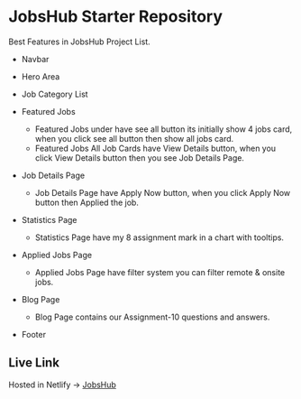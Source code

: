 # JobsHub Starter Repository
Best Features in JobsHub Project List.

* Navbar
* Hero Area
* Job Category List
* Featured Jobs
    * Featured Jobs under have see all button its initially show 4 jobs card, when you click see all button then show all jobs card.
    * Featured Jobs All Job Cards have View Details button, when you click View Details button then you see Job Details Page.

* Job Details Page
    * Job Details Page have Apply Now button, when you click Apply Now button then Applied the job.

* Statistics Page
    * Statistics Page have my 8 assignment mark in a chart with tooltips.

* Applied Jobs Page
    * Applied Jobs Page have filter system you can filter remote & onsite jobs.

* Blog Page
    * Blog Page contains our Assignment-10 questions and answers.
* Footer

## Live Link
Hosted in Netlify -> [JobsHub](https://iridescent-sfogliatella-7db614.netlify.app/)